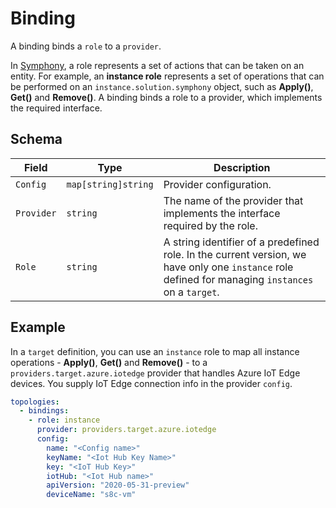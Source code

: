 # Binding

A binding binds a ```role``` to a ```provider```. 

In [Symphony](https://github.com/azure/symphony-k8s), a role represents a set of actions that can be taken on an entity. For example, an **instance role** represents a set of operations that can be performed on an ```instance.solution.symphony``` object, such as **Apply()**, **Get()** and **Remove()**. A binding binds a role to a provider, which implements the required interface. 

## Schema
| Field | Type | Description | 
|--------|--------|--------|
| ```Config``` | ```map[string]string``` | Provider configuration. |
| ```Provider``` | ```string``` | The name of the provider that implements the interface required by the role. |
| ```Role```| ```string``` | A string identifier of a predefined role. In the current version, we have only one ```instance``` role defined for managing ```instances``` on a ```target```. | 

## Example
In a ```target``` definition, you can use an ```instance``` role to map all instance operations - **Apply()**, **Get()** and **Remove()** - to a ```providers.target.azure.iotedge``` provider that handles Azure IoT Edge devices. You supply IoT Edge connection info in the provider ```config```.

```yaml
topologies:
  - bindings:
    - role: instance
      provider: providers.target.azure.iotedge
      config:
        name: "<Config name>"
        keyName: "<Iot Hub Key Name>"
        key: "<IoT Hub Key>"
        iotHub: "<Iot Hub name>"
        apiVersion: "2020-05-31-preview"
        deviceName: "s8c-vm"
```
